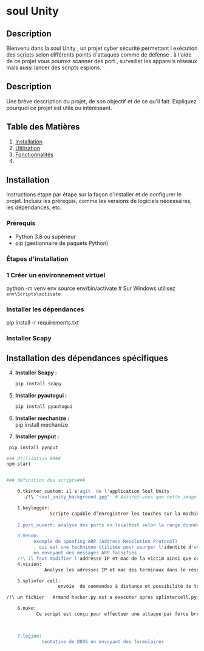 # soul Unity

## Description
Bienvenu dans la soul Unity , un projet cyber sécurité permettant l exécution des scripts   selon différents points d'attaques comme de défense . à l'aide de ce projet vous pourrez  scanner des port , surveiller les appareils réseaux mais aussi lancer des scripts espions.





## Description
Une brève description du projet, de son objectif et de ce qu'il fait. Expliquez pourquoi ce projet est utile ou intéressant.

## Table des Matières
1. [Installation](#installation)
2. [Utilisation](#utilisation)
3. [Fonctionnalités](#fonctionnalités)
4.
## Installation
Instructions étape par étape sur la façon d'installer et de configurer le projet. Incluez les prérequis, comme les versions de logiciels nécessaires, les dépendances, etc.

### Prérequis
- Python 3.8 ou supérieur
- pip (gestionnaire de paquets Python)



### Étapes d'installation
### 1 Créer un environnement virtuel
python -m venv env
source env/bin/activate  # Sur Windows utilisez `env\Scripts\activate`


### Installer les dépendances
pip install -r requirements.txt

### Installer Scapy
## Installation des dépendances spécifiques

4. **Installer Scapy :**
   ```bash
   pip install scapy
5. **Installer pyautogui :**   
    ```bash
   pip install pyautogui
5. **Installer mechanize :**  
pip install mechanize

6. **Installer pynput :**
  ```bash
   pip install pynput

### Utilisation ####
npm start


### définition des scripts###

      0.tkinter_custom: il s'agit  de l'application Soul Unity
         /!\ "soul_unity_background.jpg"  # Assurez-vous que cette image est dans le même répertoire que ce script

      1.keylogger:
                  Scripte capable d’enregistrer les touches sur la machine victime qui s'enregistre dans un fichier txt keylogger
      
      2.port_ouvert: analyse des ports en localhost selon la range donnée

      3.Venom:
            exemple de spoofing ARP (Address Resolution Protocol)
            , qui est une technique utilisée pour usurper l'identité d'un appareil sur un réseau local
            en envoyant des messages ARP falsifiés
      /!\ il faut modifier l'addresse IP et mac de la victim ainsi que celle du serveur afin d effectuer l empoisonement ARP
      4.vision:
                Analyse les adresses IP et mac des terminaux dans le réseau local

      5.splinter cell: 
                     envoie  de commandes à distance et possibilité de télécharger des fichiers

/!\ un fichier   Armand hacker.py est a executer apres splintercell.py(advanced_hacker.py) sur la machine victime, de plus sur les deux script veuiller rentrer les l'addresse IP de l attaquant ainsi que le port de connection( dans le script de l'attaquant)

      6.nuke: 
             Ce script est conçu pour effectuer une attaque par force brute sur une page de connexion d'un site web   """
    


      7.legion:
               tentative de DDOS en envoyant des formulaires
